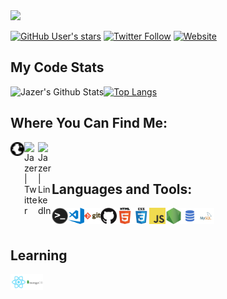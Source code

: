 <img src="https://jazer.co.uk/assets/github-profile-v3.png" />

[![GitHub User's stars](https://img.shields.io/github/stars/jazerbarclay?color=%23FFD700&label=Github%20Stars&style=for-the-badge)](https://github.com/jazerbarclay)
[![Twitter Follow](https://img.shields.io/twitter/follow/jazerbarclay?color=%231DA1F2&label=Follow%20%40jazerbarclay&style=for-the-badge)](https://twitter.com/intent/follow?screen_name=jazerbarclay)
[![Website](https://img.shields.io/website?down_color=red&down_message=DOWN&style=for-the-badge&up_color=green&up_message=LIVE&url=https%3A%2F%2Fjazer.co.uk)](https://jazer.co.uk)

## My Code Stats
![Jazer's Github Stats](https://github-readme-stats.vercel.app/api?username=jazerbarclay&count_private=true&show_icons=true&hide_border=true&hide_title=true)[![Top Langs](https://github-readme-stats.vercel.app/api/top-langs/?username=jazerbarclay&layout=compact&hide_border=true&count_private=true)](https://github.com/jazerbarclay/github-readme-stats)

## Where You Can Find Me:

[<img align="left" alt="My Portfolio Site" width="22px" src="https://raw.githubusercontent.com/iconic/open-iconic/master/svg/globe.svg" />](https://jazer.co.uk/)

[<img align="left" alt="Jazer | Twitter" width="22px" src="https://cdn.jsdelivr.net/npm/simple-icons@v3/icons/twitter.svg" />](https://twitter.com/jazerbarclay)

[<img align="left" alt="Jazer | LinkedIn" width="22px" src="https://cdn.jsdelivr.net/npm/simple-icons@v3/icons/linkedin.svg" />](https://www.linkedin.com/in/jazer-barclay)

<br />
<br />

## Languages and Tools:

<img align="left" alt="Terminal" width="26px" src="https://raw.githubusercontent.com/github/explore/80688e429a7d4ef2fca1e82350fe8e3517d3494d/topics/terminal/terminal.png" />

<img align="left" alt="Visual Studio Code" width="26px" src="https://raw.githubusercontent.com/github/explore/80688e429a7d4ef2fca1e82350fe8e3517d3494d/topics/visual-studio-code/visual-studio-code.png" />

<img align="left" alt="Git" width="26px" src="https://raw.githubusercontent.com/github/explore/80688e429a7d4ef2fca1e82350fe8e3517d3494d/topics/git/git.png" />

<img align="left" alt="GitHub" width="26px" src="https://raw.githubusercontent.com/github/explore/78df643247d429f6cc873026c0622819ad797942/topics/github/github.png" />

<img align="left" alt="HTML5" width="26px" src="https://raw.githubusercontent.com/github/explore/80688e429a7d4ef2fca1e82350fe8e3517d3494d/topics/html/html.png" />

<img align="left" alt="CSS3" width="26px" src="https://raw.githubusercontent.com/github/explore/80688e429a7d4ef2fca1e82350fe8e3517d3494d/topics/css/css.png" />

<img align="left" alt="JavaScript" width="26px" src="https://raw.githubusercontent.com/github/explore/80688e429a7d4ef2fca1e82350fe8e3517d3494d/topics/javascript/javascript.png" />

<img align="left" alt="Node.js" width="26px" src="https://raw.githubusercontent.com/github/explore/80688e429a7d4ef2fca1e82350fe8e3517d3494d/topics/nodejs/nodejs.png" />

<img align="left" alt="SQL" width="26px" src="https://raw.githubusercontent.com/github/explore/80688e429a7d4ef2fca1e82350fe8e3517d3494d/topics/sql/sql.png" />

<img align="left" alt="MySQL" width="26px" src="https://raw.githubusercontent.com/github/explore/80688e429a7d4ef2fca1e82350fe8e3517d3494d/topics/mysql/mysql.png" />

<br />
<br />

## Learning

<img align="left" alt="React" width="26px" src="https://raw.githubusercontent.com/github/explore/80688e429a7d4ef2fca1e82350fe8e3517d3494d/topics/react/react.png" />

<img align="left" alt="MongoDB" width="26px" src="https://raw.githubusercontent.com/github/explore/80688e429a7d4ef2fca1e82350fe8e3517d3494d/topics/mongodb/mongodb.png" />
